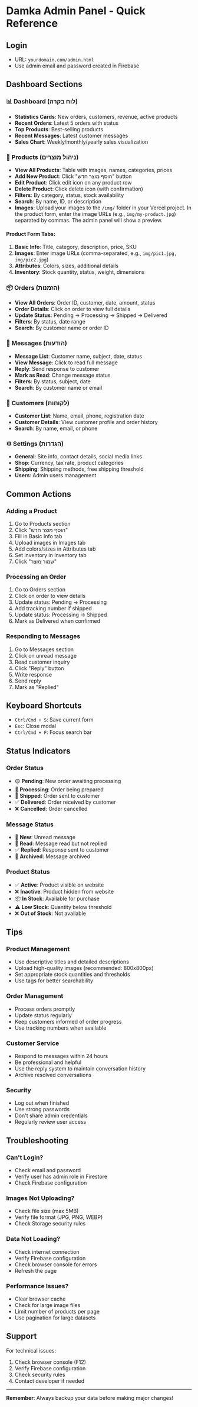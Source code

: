 # Damka Admin Panel - Quick Reference

## Login
- URL: `yourdomain.com/admin.html`
- Use admin email and password created in Firebase

## Dashboard Sections

### 📊 Dashboard (לוח בקרה)
- **Statistics Cards**: New orders, customers, revenue, active products
- **Recent Orders**: Latest 5 orders with status
- **Top Products**: Best-selling products
- **Recent Messages**: Latest customer messages
- **Sales Chart**: Weekly/monthly/yearly sales visualization

### 👕 Products (ניהול מוצרים)
- **View All Products**: Table with images, names, categories, prices
- **Add New Product**: Click "הוסף מוצר חדש" button
- **Edit Product**: Click edit icon on any product row
- **Delete Product**: Click delete icon (with confirmation)
- **Filters**: By category, status, stock availability
- **Search**: By name, ID, or description
- **Images**: Upload your images to the `/img/` folder in your Vercel project. In the product form, enter the image URLs (e.g., `img/my-product.jpg`) separated by commas. The admin panel will show a preview.

#### Product Form Tabs:
1. **Basic Info**: Title, category, description, price, SKU
2. **Images**: Enter image URLs (comma-separated, e.g., `img/pic1.jpg, img/pic2.jpg`)
3. **Attributes**: Colors, sizes, additional details
4. **Inventory**: Stock quantity, status, weight, dimensions

### 📦 Orders (הזמנות)
- **View All Orders**: Order ID, customer, date, amount, status
- **Order Details**: Click on order to view full details
- **Update Status**: Pending → Processing → Shipped → Delivered
- **Filters**: By status, date range
- **Search**: By customer name or order ID

### 💬 Messages (הודעות)
- **Message List**: Customer name, subject, date, status
- **View Message**: Click to read full message
- **Reply**: Send response to customer
- **Mark as Read**: Change message status
- **Filters**: By status, subject, date
- **Search**: By customer name or email

### 👥 Customers (לקוחות)
- **Customer List**: Name, email, phone, registration date
- **Customer Details**: View customer profile and order history
- **Search**: By name, email, or phone

### ⚙️ Settings (הגדרות)
- **General**: Site info, contact details, social media links
- **Shop**: Currency, tax rate, product categories
- **Shipping**: Shipping methods, free shipping threshold
- **Users**: Admin users management

## Common Actions

### Adding a Product
1. Go to Products section
2. Click "הוסף מוצר חדש"
3. Fill in Basic Info tab
4. Upload images in Images tab
5. Add colors/sizes in Attributes tab
6. Set inventory in Inventory tab
7. Click "שמור מוצר"

### Processing an Order
1. Go to Orders section
2. Click on order to view details
3. Update status: Pending → Processing
4. Add tracking number if shipped
5. Update status: Processing → Shipped
6. Mark as Delivered when confirmed

### Responding to Messages
1. Go to Messages section
2. Click on unread message
3. Read customer inquiry
4. Click "Reply" button
5. Write response
6. Send reply
7. Mark as "Replied"

## Keyboard Shortcuts
- `Ctrl/Cmd + S`: Save current form
- `Esc`: Close modal
- `Ctrl/Cmd + F`: Focus search bar

## Status Indicators

### Order Status
- 🟡 **Pending**: New order awaiting processing
- 🔵 **Processing**: Order being prepared
- 🚚 **Shipped**: Order sent to customer
- ✅ **Delivered**: Order received by customer
- ❌ **Cancelled**: Order cancelled

### Message Status
- 🔴 **New**: Unread message
- 🔵 **Read**: Message read but not replied
- ✅ **Replied**: Response sent to customer
- 📁 **Archived**: Message archived

### Product Status
- ✅ **Active**: Product visible on website
- ❌ **Inactive**: Product hidden from website
- 📦 **In Stock**: Available for purchase
- ⚠️ **Low Stock**: Quantity below threshold
- ❌ **Out of Stock**: Not available

## Tips

### Product Management
- Use descriptive titles and detailed descriptions
- Upload high-quality images (recommended: 800x800px)
- Set appropriate stock quantities and thresholds
- Use tags for better searchability

### Order Management
- Process orders promptly
- Update status regularly
- Keep customers informed of order progress
- Use tracking numbers when available

### Customer Service
- Respond to messages within 24 hours
- Be professional and helpful
- Use the reply system to maintain conversation history
- Archive resolved conversations

### Security
- Log out when finished
- Use strong passwords
- Don't share admin credentials
- Regularly review user access

## Troubleshooting

### Can't Login?
- Check email and password
- Verify user has admin role in Firestore
- Check Firebase configuration

### Images Not Uploading?
- Check file size (max 5MB)
- Verify file format (JPG, PNG, WEBP)
- Check Storage security rules

### Data Not Loading?
- Check internet connection
- Verify Firebase configuration
- Check browser console for errors
- Refresh the page

### Performance Issues?
- Clear browser cache
- Check for large image files
- Limit number of products per page
- Use pagination for large datasets

## Support
For technical issues:
1. Check browser console (F12)
2. Verify Firebase configuration
3. Check security rules
4. Contact developer if needed

---

**Remember**: Always backup your data before making major changes! 